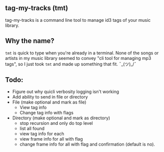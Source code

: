 tag-my-tracks (tmt)
---
tag-my-tracks is a command line tool to manage id3 tags of your music library.

## Why the name?
`tmt` is quick to type when you're already in a terminal. 
None of the songs or artists in my music library seemed to convey "cli tool for managing mp3 tags",
so I just took `tmt` and made up something that fit. ¯\_(ツ)_/¯

## Todo:
- Figure out why quicli verbosity logging isn't working
- Add ability to send in file or directory
- File (make optional and mark as file)
    - View tag info
    - Change tag info with flags
- Directory (make optional and mark as directory)
    - stop recursion and only do top level
    - list all found
    - view tag info for each
    - view frame info for all with flag
    - change frame info for all with flag and confirmation (default is no).
